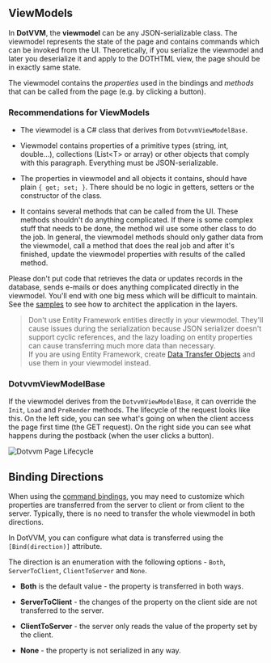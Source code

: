 ## ViewModels

In **DotVVM**, the **viewmodel** can be any JSON-serializable class. The viewmodel represents the state of the page and contains commands which
can be invoked from the UI. Theoretically, if you serialize the viewmodel and later you deserialize it and apply to the DOTHTML view, the page should be
in exactly same state. 

The viewmodel contains the _properties_ used in the bindings and _methods_ that can be called from the page (e.g. by clicking a button).

### Recommendations for ViewModels

+ The viewmodel is a C# class that derives from `DotvvmViewModelBase`. 

+ Viewmodel contains properties of a primitive types (string, int, double...), collections (List&lt;T&gt; or array) or 
other objects that comply with this paragraph. Everything must be JSON-serializable.

+ The properties in viewmodel and all objects it contains, should have plain `{ get; set; }`. There should be no logic in getters, setters 
or the constructor of the class.

+ It contains several methods that can be called from the UI. These methods shouldn't do anything complicated. If there is 
some complex stuff that needs to be done, the method wil use some other class to do the job. 
In general, the viewmodel methods should only gather data from the viewmodel, call a method that does the real job and after it's finished, 
update the viewmodel properties with results of the called method. 

Please don't put code that retrieves the data or updates records in the database, sends e-mails or does anything complicated 
directly in the viewmodel. You'll end with one big mess which will be difficult to maintain.
See the [samples](/docs/samples) to see how to architect the application in the layers.

> Don't use Entity Framework entities directly in your viewmodel. They'll cause issues during the serialization because JSON serializer doesn't support
cyclic references, and the lazy loading on entity properties can cause transferring much more data than necessary. <br> 
If you are using Entity Framework, create [Data Transfer Objects](https://en.wikipedia.org/wiki/Data_transfer_object) and use them in your viewmodel instead. 


### DotvvmViewModelBase

If the viewmodel derives from the `DotvvmViewModelBase`, it can override the `Init`, `Load` and `PreRender` methods. The lifecycle 
of the request looks like this. On the left side, you can see what's going on when the client access the page first time 
(the GET request). On the right side you can see what happens during the postback (when the user clicks a button).

<p><img src="{imageDir}basics-viewmodels-img1.png" alt="Dotvvm Page Lifecycle" /></p>

## Binding Directions

When using the [command bindings](/docs/tutorials/basics-command-binding/{branch}), you may need to customize which properties are transferred 
from the server to client or from client to the server. Typically, there is no need to transfer the whole viewmodel in both directions. 

In DotVVM, you can configure what data is transferred using the `[Bind(direction)]` attribute. 

The direction is an enumeration with the following options - `Both`, `ServerToClient`, `ClientToServer` and `None`.

* **Both** is the default value - the property is transferred in both ways.

* **ServerToClient** - the changes of the property on the client side are not transferred to the server.

* **ClientToServer** - the server only reads the value of the property set by the client.

* **None** - the property is not serialized in any way.
